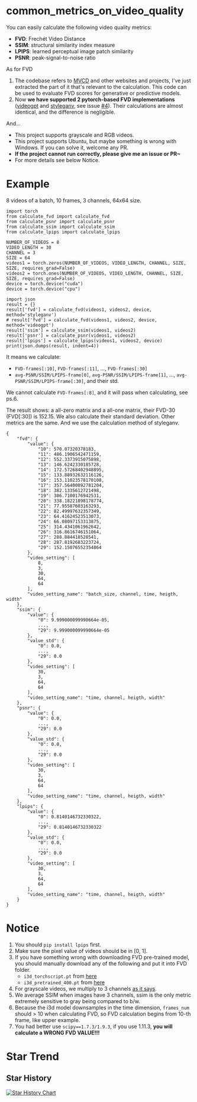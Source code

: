 # common_metrics_on_video_quality

You can easily calculate the following video quality metrics:

- **FVD**: Frechét Video Distance
- **SSIM**: structural similarity index measure
- **LPIPS**: learned perceptual image patch similarity
- **PSNR**: peak-signal-to-noise ratio

As for FVD
 1. The codebase refers to [MVCD](https://github.com/voletiv/mcvd-pytorch) and other websites and projects, I've just extracted the part of it that's relevant to the calculation. This code can be used to evaluate FVD scores for generative or predictive models. 
 2. Now **we have supported 2 pytorch-based FVD implementations** ([videogpt](https://github.com/wilson1yan/VideoGPT) and [styleganv](https://github.com/universome/stylegan-v), see issue [#4](https://github.com/JunyaoHu/common_metrics_on_video_quality/issues/4)). Their calculations are almost identical, and the difference is negligible.

And...

- This project supports grayscale and RGB videos.
- This project supports Ubuntu, but maybe something is wrong with Windows. If you can solve it, welcome any PR.
- **If the project cannot run correctly, please give me an issue or PR~**
- For more details see below Notice.

# Example

8 videos of a batch, 10 frames, 3 channels, 64x64 size.

```
import torch
from calculate_fvd import calculate_fvd
from calculate_psnr import calculate_psnr
from calculate_ssim import calculate_ssim
from calculate_lpips import calculate_lpips

NUMBER_OF_VIDEOS = 8
VIDEO_LENGTH = 30
CHANNEL = 3
SIZE = 64
videos1 = torch.zeros(NUMBER_OF_VIDEOS, VIDEO_LENGTH, CHANNEL, SIZE, SIZE, requires_grad=False)
videos2 = torch.ones(NUMBER_OF_VIDEOS, VIDEO_LENGTH, CHANNEL, SIZE, SIZE, requires_grad=False)
device = torch.device("cuda")
device = torch.device("cpu")

import json
result = {}
result['fvd'] = calculate_fvd(videos1, videos2, device, method='styleganv')
# result['fvd'] = calculate_fvd(videos1, videos2, device, method='videogpt')
result['ssim'] = calculate_ssim(videos1, videos2)
result['psnr'] = calculate_psnr(videos1, videos2)
result['lpips'] = calculate_lpips(videos1, videos2, device)
print(json.dumps(result, indent=4))
```

It means we calculate:
    
- `FVD-frames[:10]`, `FVD-frames[:11]`, ..., `FVD-frames[:30]` 
- `avg-PSNR/SSIM/LPIPS-frame[0]`, `avg-PSNR/SSIM/LPIPS-frame[1]`, ..., `avg-PSNR/SSIM/LPIPS-frame[:30]`, and their std.

We cannot calculate `FVD-frames[:8]`, and it will pass when calculating, see ps.6.

The result shows: a all-zero matrix and a all-one matrix, their FVD-30 (FVD[:30]) is 152.15. We also calculate their standard deviation. Other metrics are the same. And we use the calculation method of styleganv.

```
{
    "fvd": {
        "value": {
            "10": 570.07320378183,
            "11": 486.1906542471159,
            "12": 552.3373915075898,
            "13": 146.6242330185728,
            "14": 172.57268402948895,
            "15": 133.88932632116126,
            "16": 153.11023578170108,
            "17": 357.56400892781204,
            "18": 382.1335612721498,
            "19": 306.7100176942531,
            "20": 338.18221898178774,
            "21": 77.95587603163293,
            "22": 82.49997632357349,
            "23": 64.41624523513073,
            "24": 66.08097153313875,
            "25": 314.4341061962642,
            "26": 316.8616746151064,
            "27": 288.884418528541,
            "28": 287.8192683223724,
            "29": 152.15076552354864
        },
        "video_setting": [
            8,
            3,
            30,
            64,
            64
        ],
        "video_setting_name": "batch_size, channel, time, heigth, width"
    },
    "ssim": {
        "value": {
            "0": 9.999000099990664e-05,
            ...,
            "29": 9.999000099990664e-05
        },
        "value_std": {
            "0": 0.0,
            ...,
            "29": 0.0
        },
        "video_setting": [
            30,
            3,
            64,
            64
        ],
        "video_setting_name": "time, channel, heigth, width"
    },
    "psnr": {
        "value": {
            "0": 0.0,
            ...,
            "29": 0.0
        },
        "value_std": {
            "0": 0.0,
            ...,
            "29": 0.0
        },
        "video_setting": [
            30,
            3,
            64,
            64
        ],
        "video_setting_name": "time, channel, heigth, width"
    },
    "lpips": {
        "value": {
            "0": 0.8140146732330322,
            ...,
            "29": 0.8140146732330322
        },
        "value_std": {
            "0": 0.0,
            ...,
            "29": 0.0
        },
        "video_setting": [
            30,
            3,
            64,
            64
        ],
        "video_setting_name": "time, channel, heigth, width"
    }
}
```

# Notice

1. You should `pip install lpips` first.
3. Make sure the pixel value of videos should be in [0, 1].
2. If you have something wrong with downloading FVD pre-trained model, you should manually download any of the following and put it into FVD folder. 
    - `i3d_torchscript.pt` from [here](https://www.dropbox.com/s/ge9e5ujwgetktms/i3d_torchscript.pt) 
    - `i3d_pretrained_400.pt` from [here](https://onedrive.live.com/download?cid=78EEF3EB6AE7DBCB&resid=78EEF3EB6AE7DBCB%21199&authkey=AApKdFHPXzWLNyI)
4. For grayscale videos, we multiply to 3 channels [as it says](https://github.com/richzhang/PerceptualSimilarity/issues/23#issuecomment-492368812).
5. We average SSIM when images have 3 channels, ssim is the only metric extremely sensitive to gray being compared to b/w.
6. Because the i3d model downsamples in the time dimension, `frames_num` should > 10 when calculating FVD, so FVD calculation begins from 10-th frame, like upper example.
7. You had better use `scipy==1.7.3/1.9.3`, if you use 1.11.3, **you will calculate a WRONG FVD VALUE!!!**

# Star Trend
## Star History

[![Star History Chart](https://api.star-history.com/svg?repos=JunyaoHu/common_metrics_on_video_quality&type=Date)](https://star-history.com/#JunyaoHu/common_metrics_on_video_quality&Date)
